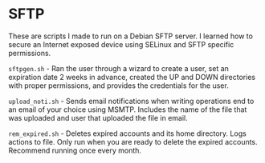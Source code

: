 # SFTP

These are scripts I made to run on a Debian SFTP server. I learned how to secure an Internet exposed device using SELinux and SFTP specific permissions. 

`sftpgen.sh` - Ran the user through a wizard to create a user, set an expiration date 2 weeks in advance, created the UP and DOWN directories with proper permissions, and provides the credentials for the user.

`upload_noti.sh` - Sends email notifications when writing operations end to an email of your choice using MSMTP. Includes the name of the file that was uploaded and user that uploaded the file in email.

`rem_expired.sh` - Deletes expired accounts and its home directory. Logs actions to file. Only run when you are ready to delete the expired accounts. Recommend running once every month.
